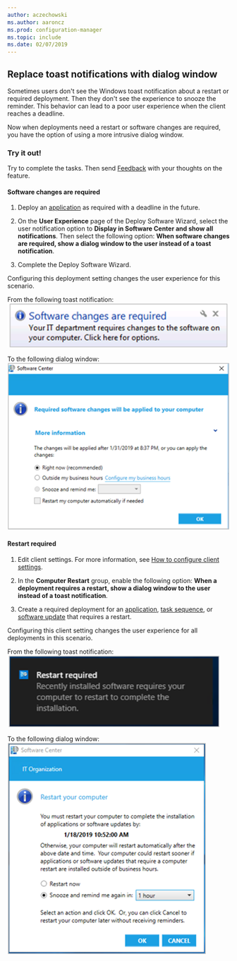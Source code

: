 ```yaml
---
author: aczechowski
ms.author: aaroncz
ms.prod: configuration-manager
ms.topic: include
ms.date: 02/07/2019
---
```


## <a name="bkmk_impact"></a> Replace toast notifications with dialog window
<!--3555947-->

Sometimes users don't see the Windows toast notification about a restart or required deployment. Then they don't see the experience to snooze the reminder. This behavior can lead to a poor user experience when the client reaches a deadline.

Now when deployments need a restart or software changes are required, you have the option of using a more intrusive dialog window. 


### Try it out!

Try to complete the tasks. Then send [Feedback](/sccm/core/understand/find-help#product-feedback) with your thoughts on the feature.


#### Software changes are required

1. Deploy an [application](/sccm/apps/deploy-use/deploy-applications) as required with a deadline in the future.  

2. On the **User Experience** page of the Deploy Software Wizard, select the user notification option to **Display in Software Center and show all notifications**. Then select the following option: **When software changes are required, show a dialog window to the user instead of a toast notification**.  

3. Complete the Deploy Software Wizard.

Configuring this deployment setting changes the user experience for this scenario.

From the following toast notification:
![Toast notification that Software changes are required](../../media/3555947-required-toast.png)  

To the following dialog window:
![Dialog window for Required software changes](../../media/3555947-required-dialog.png)


#### Restart required

1. Edit client settings. For more information, see [How to configure client settings](/sccm/core/clients/deploy/configure-client-settings).  

2. In the **Computer Restart** group, enable the following option: **When a deployment requires a restart, show a dialog window to the user instead of a toast notification**.  

3. Create a required deployment for an [application](/sccm/apps/deploy-use/deploy-applications), [task sequence](/sccm/osd/deploy-use/manage-task-sequences-to-automate-tasks#BKMK_DeployTS), or [software update](/sccm/sum/deploy-use/deploy-software-updates) that requires a restart.  

Configuring this client setting changes the user experience for all deployments in this scenario.

From the following toast notification:
![Toast notification that Restart required](../../media/3555947-restart-toast.png)  

To the following dialog window:
![Dialog window to Restart your computer](../../media/3555947-restart-dialog.png)

